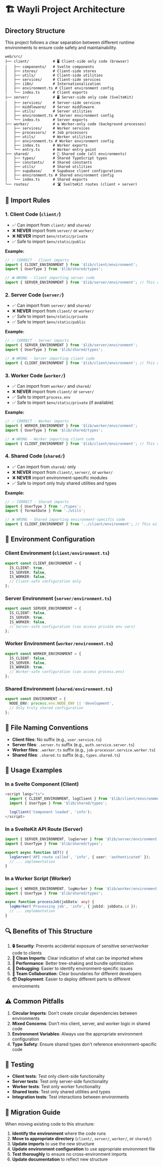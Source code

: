 # 🏗️ Wayli Project Architecture

## Directory Structure

This project follows a clear separation between different runtime environments to ensure code safety and maintainability.

```
web/src/
├── client/           # 🖥️ Client-side only code (browser)
│   ├── components/   # Svelte components
│   ├── stores/       # Client-side stores
│   ├── utils/        # Client-side utilities
│   ├── services/     # Client-side services
│   ├── i18n/         # Internationalization
│   ├── environment.ts # Client environment config
│   └── index.ts      # Client exports
├── server/           # 🖥️ Server-side only code (SvelteKit)
│   ├── services/     # Server-side services
│   ├── middleware/   # Server middleware
│   ├── utils/        # Server utilities
│   ├── environment.ts # Server environment config
│   └── index.ts      # Server exports
├── worker/           # ⚙️ Worker-only code (background processes)
│   ├── services/     # Worker services
│   ├── processors/   # Job processors
│   ├── utils/        # Worker utilities
│   ├── environment.ts # Worker environment config
│   ├── index.ts      # Worker exports
│   └── entry.ts      # Worker entry point
├── shared/           # 🔄 Shared code (all environments)
│   ├── types/        # Shared TypeScript types
│   ├── constants/    # Shared constants
│   ├── utils/        # Shared utilities
│   ├── supabase/     # Supabase client configurations
│   ├── environment.ts # Shared environment config
│   └── index.ts      # Shared exports
└── routes/           # 🛣️ SvelteKit routes (client + server)
```

## 🚨 Import Rules

### 1. **Client Code** (`client/`)
- ✅ Can import from `client/` and `shared/`
- ❌ **NEVER** import from `server/` or `worker/`
- ❌ **NEVER** import `$env/static/private`
- ✅ Safe to import `$env/static/public`

**Example:**
```typescript
// ✅ CORRECT - Client imports
import { CLIENT_ENVIRONMENT } from '$lib/client/environment';
import { UserType } from '$lib/shared/types';

// ❌ WRONG - Client importing server code
import { SERVER_ENVIRONMENT } from '$lib/server/environment'; // This will break!
```

### 2. **Server Code** (`server/`)
- ✅ Can import from `server/` and `shared/`
- ❌ **NEVER** import from `client/` or `worker/`
- ✅ Safe to import `$env/static/private`
- ✅ Safe to import `$env/static/public`

**Example:**
```typescript
// ✅ CORRECT - Server imports
import { SERVER_ENVIRONMENT } from '$lib/server/environment';
import { UserType } from '$lib/shared/types';

// ❌ WRONG - Server importing client code
import { CLIENT_ENVIRONMENT } from '$lib/client/environment'; // This will break!
```

### 3. **Worker Code** (`worker/`)
- ✅ Can import from `worker/` and `shared/`
- ❌ **NEVER** import from `client/` or `server/`
- ✅ Safe to import `process.env`
- ✅ Safe to import `$env/static/private` (if available)

**Example:**
```typescript
// ✅ CORRECT - Worker imports
import { WORKER_ENVIRONMENT } from '$lib/worker/environment';
import { UserType } from '$lib/shared/types';

// ❌ WRONG - Worker importing client code
import { CLIENT_ENVIRONMENT } from '$lib/client/environment'; // This will break!
```

### 4. **Shared Code** (`shared/`)
- ✅ Can import from `shared/` only
- ❌ **NEVER** import from `client/`, `server/`, or `worker/`
- ❌ **NEVER** import environment-specific modules
- ✅ Safe to import only truly shared utilities and types

**Example:**
```typescript
// ✅ CORRECT - Shared imports
import { UserType } from './types';
import { formatDate } from './utils';

// ❌ WRONG - Shared importing environment-specific code
import { CLIENT_ENVIRONMENT } from '../client/environment'; // This will break!
```

## 🔧 Environment Configuration

### Client Environment (`client/environment.ts`)
```typescript
export const CLIENT_ENVIRONMENT = {
  IS_CLIENT: true,
  IS_SERVER: false,
  IS_WORKER: false,
  // Client-safe configuration only
};
```

### Server Environment (`server/environment.ts`)
```typescript
export const SERVER_ENVIRONMENT = {
  IS_CLIENT: false,
  IS_SERVER: true,
  IS_WORKER: false,
  // Server-safe configuration (can access private env vars)
};
```

### Worker Environment (`worker/environment.ts`)
```typescript
export const WORKER_ENVIRONMENT = {
  IS_CLIENT: false,
  IS_SERVER: false,
  IS_WORKER: true,
  // Worker-safe configuration (can access process.env)
};
```

### Shared Environment (`shared/environment.ts`)
```typescript
export const ENVIRONMENT = {
  NODE_ENV: process.env.NODE_ENV || 'development',
  // Only truly shared configuration
};
```

## 📝 File Naming Conventions

- **Client files**: No suffix (e.g., `user.service.ts`)
- **Server files**: `.server.ts` suffix (e.g., `auth.service.server.ts`)
- **Worker files**: `.worker.ts` suffix (e.g., `job-processor.service.worker.ts`)
- **Shared files**: `.shared.ts` suffix (e.g., `types.shared.ts`)

## 🚀 Usage Examples

### In a Svelte Component (Client)
```typescript
<script lang="ts">
  import { CLIENT_ENVIRONMENT, logClient } from '$lib/client/environment';
  import { UserType } from '$lib/shared/types';

  logClient('Component loaded', 'info');
</script>
```

### In a SvelteKit API Route (Server)
```typescript
import { SERVER_ENVIRONMENT, logServer } from '$lib/server/environment';
import { UserType } from '$lib/shared/types';

export async function GET() {
  logServer('API route called', 'info', { user: 'authenticated' });
  // ... implementation
}
```

### In a Worker Script (Worker)
```typescript
import { WORKER_ENVIRONMENT, logWorker } from '$lib/worker/environment';
import { UserType } from '$lib/shared/types';

async function processJob(jobData: any) {
  logWorker('Processing job', 'info', { jobId: jobData.id });
  // ... implementation
}
```

## 🔍 Benefits of This Structure

1. **🔒 Security**: Prevents accidental exposure of sensitive server/worker code to clients
2. **🧹 Clean Imports**: Clear indication of what can be imported where
3. **🚀 Performance**: Better tree-shaking and bundle optimization
4. **🐛 Debugging**: Easier to identify environment-specific issues
5. **👥 Team Collaboration**: Clear boundaries for different developers
6. **📦 Deployment**: Easier to deploy different parts to different environments

## ⚠️ Common Pitfalls

1. **Circular Imports**: Don't create circular dependencies between environments
2. **Mixed Concerns**: Don't mix client, server, and worker logic in shared code
3. **Environment Variables**: Always use the appropriate environment configuration
4. **Type Safety**: Ensure shared types don't reference environment-specific code

## 🧪 Testing

- **Client tests**: Test only client-side functionality
- **Server tests**: Test only server-side functionality
- **Worker tests**: Test only worker functionality
- **Shared tests**: Test only shared utilities and types
- **Integration tests**: Test interactions between environments

## 🔄 Migration Guide

When moving existing code to this structure:

1. **Identify the environment** where the code runs
2. **Move to appropriate directory** (`client/`, `server/`, `worker/`, or `shared/`)
3. **Update imports** to use the new structure
4. **Update environment configuration** to use appropriate environment file
5. **Test thoroughly** to ensure no cross-environment imports
6. **Update documentation** to reflect new structure
